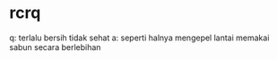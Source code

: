 # rcrq
q: terlalu bersih tidak sehat
a: seperti halnya mengepel lantai memakai sabun secara berlebihan
